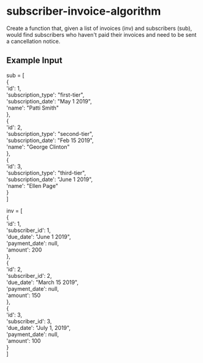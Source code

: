 # subscriber-invoice-algorithm

Create a function that, given a list of invoices (inv) and subscribers (sub), would find subscribers who haven't paid their invoices and need to be sent a cancellation notice.

## Example Input

sub = [  
  {   
    'id': 1,  
    'subscription_type': "first-tier",  
    'subscription_date': "May 1 2019",  
    'name': "Patti Smith"  
  },  
  {   
    'id': 2,  
    'subscription_type': "second-tier",  
    'subscription_date': "Feb 15 2019",  
    'name': "George Clinton"  
  },  
  {   
    'id': 3,  
    'subscription_type': "third-tier",  
    'subscription_date': "June 1 2019",  
    'name': "Ellen Page"  
  }  
]  

inv = [  
  {  
    'id': 1,  
    'subscriber_id': 1,  
    'due_date': "June 1 2019",  
    'payment_date': null,  
    'amount': 200  
  },  
  {  
    'id': 2,  
    'subscriber_id': 2,  
    'due_date': "March 15 2019",  
    'payment_date': null,  
    'amount': 150  
  },  
  {  
    'id': 3,  
    'subscriber_id': 3,  
    'due_date': "July 1, 2019",  
    'payment_date': null,  
    'amount': 100  
  }  
]  
